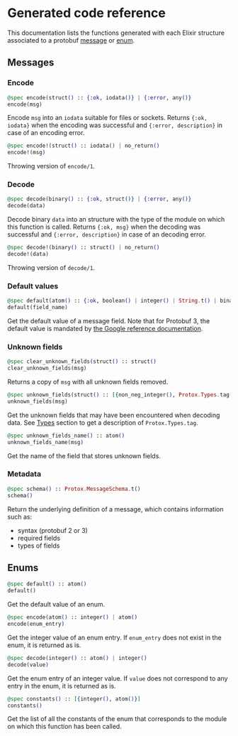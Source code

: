 # Generated code reference

This documentation lists the functions generated with each Elixir structure associated to a protobuf [message](documentation/reference.md#messages) or [enum](documentation/reference.md#enums).

## Messages

### Encode

```elixir
@spec encode(struct() :: {:ok, iodata()} | {:error, any()}
encode(msg)
```

Encode `msg` into an `iodata` suitable for files or sockets.
Returns `{:ok, iodata}` when the encoding was successful and `{:error, description}` in case of an encoding error.

```elixir
@spec encode!(struct() :: iodata() | no_return()
encode!(msg)
```

Throwing version of `encode/1`.

### Decode

```elixir
@spec decode(binary() :: {:ok, struct()} | {:error, any()}
decode(data)
```

Decode binary `data` into an structure with the type of the module on which this function is called.
Returns `{:ok, msg}` when the decoding was successful and `{:error, description}` in case of an decoding error.

```elixir
@spec decode!(binary() :: struct() | no_return()
decode!(data)
```

Throwing version of `decode/1`.

### Default values

```elixir
@spec default(atom() :: {:ok, boolean() | integer() | String.t() | binary() | float()} | {:error, atom()}
default(field_name)
```

Get the default value of a message field. Note that for Protobuf 3, the default value is mandated by [the Google reference documentation](https://developers.google.com/protocol-buffers/docs/proto3#default).

### Unknown fields

```elixir
@spec clear_unknown_fields(struct() :: struct()
clear_unknown_fields(msg)
```

Returns a copy of `msg` with all unknown fields removed.

```elixir
@spec unknown_fields(struct() :: [{non_neg_integer(), Protox.Types.tag(), binary()}]
unknown_fields(msg)
```

Get the unknown fields that may have been encountered when decoding data.
See [Types](documentation/reference.md#types) section to get a description of `Protox.Types.tag`.

```elixir
@spec unknown_fields_name() :: atom()
unknown_fields_name(msg)
```

Get the name of the field that stores unknown fields.

### Metadata

```elixir
@spec schema() :: Protox.MessageSchema.t()
schema()
```

Return the underlying definition of a message, which contains information such as:

- syntax (protobuf 2 or 3)
- required fields
- types of fields

## Enums

```elixir
@spec default() :: atom()
default()
```

Get the default value of an enum.

```elixir
@spec encode(atom() :: integer() | atom()
encode(enum_entry)
```

Get the integer value of an enum entry. If `enum_entry` does not exist in the enum, it is returned as is.

```elixir
@spec decode(integer() :: atom() | integer()
decode(value)
```

Get the enum entry of an integer value. If `value` does not correspond to any entry in the enum, it is returned as is.

```elixir
@spec constants() :: [{integer(), atom()}]
constants()
```

Get the list of all the constants of the enum that corresponds to the module on which this function has been called.

